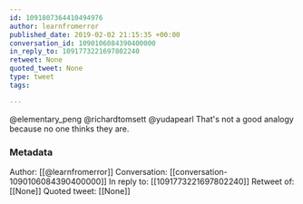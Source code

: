 ```yaml
---
id: 1091807364410494976
author: learnfromerror
published_date: 2019-02-02 21:15:35 +00:00
conversation_id: 1090106084390400000
in_reply_to: 1091773221697802240
retweet: None
quoted_tweet: None
type: tweet
tags:

---
```


@elementary_peng @richardtomsett @yudapearl That's not a good analogy because no one thinks they are.

### Metadata

Author: [[@learnfromerror]]
Conversation: [[conversation-1090106084390400000]]
In reply to: [[1091773221697802240]]
Retweet of: [[None]]
Quoted tweet: [[None]]
